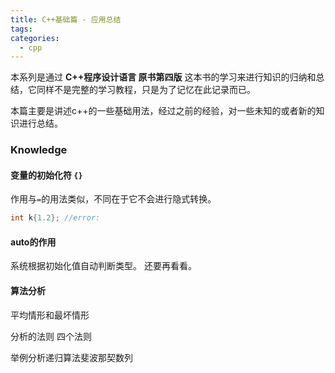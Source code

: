 ```yaml
---
title: C++基础篇 - 应用总结
tags:
categories:
  - cpp
---
```

本系列是通过 **C++程序设计语言 原书第四版** 这本书的学习来进行知识的归纳和总结，它同样不是完整的学习教程，只是为了记忆在此记录而已。  

本篇主要是讲述c++的一些基础用法，经过之前的经验，对一些未知的或者新的知识进行总结。

<!-- more -->

### Knowledge
#### 变量的初始化符 `{}`
作用与`=`的用法类似，不同在于它不会进行隐式转换。
```c++
int k{1.2}; //error:
```

#### auto的作用
系统根据初始化值自动判断类型。 还要再看看。


#### 算法分析
平均情形和最坏情形

分析的法则
四个法则

举例分析递归算法斐波那契数列
